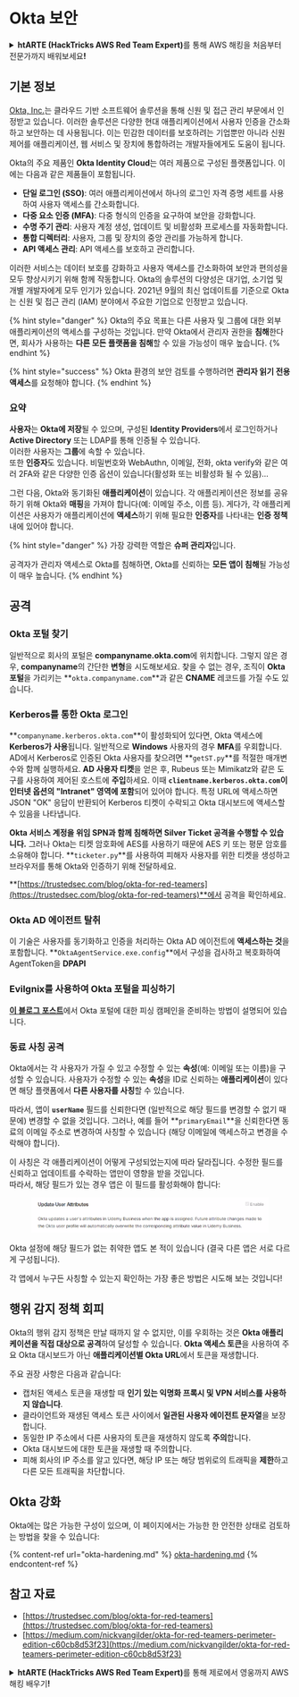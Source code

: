# Okta 보안

<details>

<summary><strong>htARTE (HackTricks AWS Red Team Expert)</strong>를 통해 AWS 해킹을 처음부터 전문가까지 배워보세요<strong>!</strong></summary>

HackTricks를 지원하는 다른 방법:

* HackTricks에서 **회사 광고를 보거나 HackTricks를 PDF로 다운로드**하려면 [**SUBSCRIPTION PLANS**](https://github.com/sponsors/carlospolop)를 확인하세요!
* [**공식 PEASS & HackTricks 스웨그**](https://peass.creator-spring.com)를 얻으세요.
* [**The PEASS Family**](https://opensea.io/collection/the-peass-family)를 발견하세요. 독점적인 [**NFTs**](https://opensea.io/collection/the-peass-family) 컬렉션입니다.
* 💬 [**Discord 그룹**](https://discord.gg/hRep4RUj7f) 또는 [**텔레그램 그룹**](https://t.me/peass)에 **참여**하거나 **Twitter** 🐦 [**@hacktricks_live**](https://twitter.com/hacktricks_live)**를** **팔로우**하세요.
* **HackTricks**와 **HackTricks Cloud** github 저장소에 **PR을 제출**하여 자신의 해킹 기법을 공유하세요.

</details>

## 기본 정보

[Okta, Inc.](https://www.okta.com/)는 클라우드 기반 소프트웨어 솔루션을 통해 신원 및 접근 관리 부문에서 인정받고 있습니다. 이러한 솔루션은 다양한 현대 애플리케이션에서 사용자 인증을 간소화하고 보안하는 데 사용됩니다. 이는 민감한 데이터를 보호하려는 기업뿐만 아니라 신원 제어를 애플리케이션, 웹 서비스 및 장치에 통합하려는 개발자들에게도 도움이 됩니다.

Okta의 주요 제품인 **Okta Identity Cloud**는 여러 제품으로 구성된 플랫폼입니다. 이에는 다음과 같은 제품들이 포함됩니다.

- **단일 로그인 (SSO)**: 여러 애플리케이션에서 하나의 로그인 자격 증명 세트를 사용하여 사용자 액세스를 간소화합니다.
- **다중 요소 인증 (MFA)**: 다중 형식의 인증을 요구하여 보안을 강화합니다.
- **수명 주기 관리**: 사용자 계정 생성, 업데이트 및 비활성화 프로세스를 자동화합니다.
- **통합 디렉터리**: 사용자, 그룹 및 장치의 중앙 관리를 가능하게 합니다.
- **API 액세스 관리**: API 액세스를 보호하고 관리합니다.

이러한 서비스는 데이터 보호를 강화하고 사용자 액세스를 간소화하여 보안과 편의성을 모두 향상시키기 위해 함께 작동합니다. Okta의 솔루션의 다양성은 대기업, 소기업 및 개별 개발자에게 모두 인기가 있습니다. 2021년 9월의 최신 업데이트를 기준으로 Okta는 신원 및 접근 관리 (IAM) 분야에서 주요한 기업으로 인정받고 있습니다.

{% hint style="danger" %}
Okta의 주요 목표는 다른 사용자 및 그룹에 대한 외부 애플리케이션의 액세스를 구성하는 것입니다. 만약 Okta에서 관리자 권한을 **침해**한다면, 회사가 사용하는 **다른 모든 플랫폼을 침해**할 수 있을 가능성이 매우 높습니다.
{% endhint %}

{% hint style="success" %}
Okta 환경의 보안 검토를 수행하려면 **관리자 읽기 전용 액세스**를 요청해야 합니다.
{% endhint %}

### 요약

**사용자**는 **Okta에 저장**될 수 있으며, 구성된 **Identity Providers**에서 로그인하거나 **Active Directory** 또는 LDAP를 통해 인증될 수 있습니다.\
이러한 사용자는 **그룹**에 속할 수 있습니다.\
또한 **인증자**도 있습니다. 비밀번호와 WebAuthn, 이메일, 전화, okta verify와 같은 여러 2FA와 같은 다양한 인증 옵션이 있습니다(활성화 또는 비활성화 될 수 있음)...

그런 다음, Okta와 동기화된 **애플리케이션**이 있습니다. 각 애플리케이션은 정보를 공유하기 위해 Okta와 **매핑**을 가져야 합니다(예: 이메일 주소, 이름 등). 게다가, 각 애플리케이션은 사용자가 애플리케이션에 **액세스**하기 위해 필요한 **인증자**를 나타내는 **인증 정책** 내에 있어야 합니다.

{% hint style="danger" %}
가장 강력한 역할은 **슈퍼 관리자**입니다.

공격자가 관리자 액세스로 Okta를 침해하면, Okta를 신뢰하는 **모든 앱이 침해**될 가능성이 매우 높습니다.
{% endhint %}

## 공격

### Okta 포털 찾기

일반적으로 회사의 포털은 **companyname.okta.com**에 위치합니다. 그렇지 않은 경우, **companyname**의 간단한 **변형**을 시도해보세요. 찾을 수 없는 경우, 조직이 **Okta 포털**을 가리키는 **`okta.companyname.com`**과 같은 **CNAME** 레코드를 가질 수도 있습니다.

### Kerberos를 통한 Okta 로그인

**`companyname.kerberos.okta.com`**이 활성화되어 있다면, Okta 액세스에 **Kerberos가 사용**됩니다. 일반적으로 **Windows** 사용자의 경우 **MFA**를 우회합니다. AD에서 Kerberos로 인증된 Okta 사용자를 찾으려면 **`getST.py`**를 적절한 매개변수와 함께 실행하세요. **AD 사용자 티켓**을 얻은 후, Rubeus 또는 Mimikatz와 같은 도구를 사용하여 제어된 호스트에 **주입**하세요. 이때 **`clientname.kerberos.okta.com`이 인터넷 옵션의 "Intranet" 영역에 포함**되어 있어야 합니다. 특정 URL에 액세스하면 JSON "OK" 응답이 반환되어 Kerberos 티켓이 수락되고 Okta 대시보드에 액세스할 수 있음을 나타냅니다.

**Okta 서비스 계정을 위임 SPN과 함께 침해하면 Silver Ticket 공격을 수행할 수 있습니다.** 그러나 Okta는 티켓 암호화에 AES를 사용하기 때문에 AES 키 또는 평문 암호를 소유해야 합니다. **`ticketer.py`**를 사용하여 피해자 사용자를 위한 티켓을 생성하고 브라우저를 통해 Okta와 인증하기 위해 전달하세요.

**[https://trustedsec.com/blog/okta-for-red-teamers](https://trustedsec.com/blog/okta-for-red-teamers)**에서 공격을 확인하세요.

### Okta AD 에이전트 탈취

이 기술은 사용자를 동기화하고 인증을 처리하는 Okta AD 에이전트에 **액세스하는 것**을 포함합니다. **`OktaAgentService.exe.config`**에서 구성을 검사하고 복호화하여 AgentToken을 **DPAPI**
### Evilgnix를 사용하여 Okta 포털을 피싱하기

[**이 블로그 포스트**](https://medium.com/nickvangilder/okta-for-red-teamers-perimeter-edition-c60cb8d53f23)에서 Okta 포털에 대한 피싱 캠페인을 준비하는 방법이 설명되어 있습니다.

### 동료 사칭 공격

Okta에서는 각 사용자가 가질 수 있고 수정할 수 있는 **속성**(예: 이메일 또는 이름)을 구성할 수 있습니다. 사용자가 수정할 수 있는 **속성**을 ID로 신뢰하는 **애플리케이션**이 있다면 해당 플랫폼에서 **다른 사용자를 사칭**할 수 있습니다.

따라서, 앱이 **`userName`** 필드를 신뢰한다면 (일반적으로 해당 필드를 변경할 수 없기 때문에) 변경할 수 없을 것입니다. 그러나, 예를 들어 **`primaryEmail`**을 신뢰한다면 동료의 이메일 주소로 변경하여 사칭할 수 있습니다 (해당 이메일에 액세스하고 변경을 수락해야 합니다).

이 사칭은 각 애플리케이션이 어떻게 구성되었는지에 따라 달라집니다. 수정한 필드를 신뢰하고 업데이트를 수락하는 앱만이 영향을 받을 것입니다.\
따라서, 해당 필드가 있는 경우 앱은 이 필드를 활성화해야 합니다:

<figure><img src="../../.gitbook/assets/image (89).png" alt=""><figcaption></figcaption></figure>

Okta 설정에 해당 필드가 없는 취약한 앱도 본 적이 있습니다 (결국 다른 앱은 서로 다르게 구성됩니다).

각 앱에서 누구든 사칭할 수 있는지 확인하는 가장 좋은 방법은 시도해 보는 것입니다!

## 행위 감지 정책 회피 <a href="#id-9fde" id="id-9fde"></a>

Okta의 행위 감지 정책은 만날 때까지 알 수 없지만, 이를 우회하는 것은 **Okta 애플리케이션을 직접 대상으로 공격**하여 달성할 수 있습니다. **Okta 액세스 토큰**을 사용하여 주요 Okta 대시보드가 아닌 **애플리케이션별 Okta URL**에서 토큰을 재생합니다.

주요 권장 사항은 다음과 같습니다:

* 캡처된 액세스 토큰을 재생할 때 **인기 있는 익명화 프록시 및 VPN 서비스를 사용하지 않습니다**.
* 클라이언트와 재생된 액세스 토큰 사이에서 **일관된 사용자 에이전트 문자열**을 보장합니다.
* 동일한 IP 주소에서 다른 사용자의 토큰을 재생하지 않도록 **주의**합니다.
* Okta 대시보드에 대한 토큰을 재생할 때 주의합니다.
* 피해 회사의 IP 주소를 알고 있다면, 해당 IP 또는 해당 범위로의 트래픽을 **제한**하고 다른 모든 트래픽을 차단합니다.

## Okta 강화

Okta에는 많은 가능한 구성이 있으며, 이 페이지에서는 가능한 한 안전한 상태로 검토하는 방법을 찾을 수 있습니다:

{% content-ref url="okta-hardening.md" %}
[okta-hardening.md](okta-hardening.md)
{% endcontent-ref %}

## 참고 자료

* [https://trustedsec.com/blog/okta-for-red-teamers](https://trustedsec.com/blog/okta-for-red-teamers)
* [https://medium.com/nickvangilder/okta-for-red-teamers-perimeter-edition-c60cb8d53f23](https://medium.com/nickvangilder/okta-for-red-teamers-perimeter-edition-c60cb8d53f23)

<details>

<summary><strong>htARTE (HackTricks AWS Red Team Expert)</strong>를 통해 제로에서 영웅까지 AWS 해킹 배우기<strong>!</strong></summary>

HackTricks를 지원하는 다른 방법:

* **회사를 HackTricks에서 광고하거나 HackTricks를 PDF로 다운로드**하려면 [**SUBSCRIPTION PLANS**](https://github.com/sponsors/carlospolop)를 확인하세요!
* [**공식 PEASS & HackTricks 스웨그**](https://peass.creator-spring.com)를 얻으세요.
* 독점적인 [**NFT**](https://opensea.io/collection/the-peass-family) 컬렉션인 [**The PEASS Family**](https://opensea.io/collection/the-peass-family)를 발견하세요.
* 💬 [**Discord 그룹**](https://discord.gg/hRep4RUj7f) 또는 [**텔레그램 그룹**](https://t.me/peass)에 **참여**하거나 **Twitter**에서 **팔로우**하세요 🐦 [**@hacktricks_live**](https://twitter.com/hacktricks_live)**.**
* **HackTricks**와 [**HackTricks Cloud**](https://github.com/carlospolop/hacktricks-cloud) github 저장소에 PR을 제출하여 **자신의 해킹 기법을 공유**하세요.

</details>
